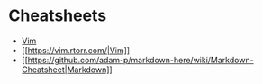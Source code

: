 # Cheatsheets

* [Vim](https://vim.rtorr.com/)
* [[https://vim.rtorr.com/|Vim]]
* [[https://github.com/adam-p/markdown-here/wiki/Markdown-Cheatsheet|Markdown]]
